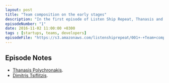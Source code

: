 ```yaml
---
layout: post
title: "Team composition on the early stages"
description: "In the first episode of Listen Ship Repeat, Thanasis and Dimitri talk about team composition on the early stages of a startup."
episodeNumber: "1"
date: 2016-11-02 11:00:00 +0300
tags : [startups, teams, developers]
episodeFile: "https://s3.amazonaws.com/listenshiprepeat/001+-+Team+composition+in+the+early+stages.mp3"
---
```


## Episode Notes

* [Thanasis Polychronakis](http://thanpol.as).
* [Dimitris Tsiflitzis](https://twitter.com/sprimp).
